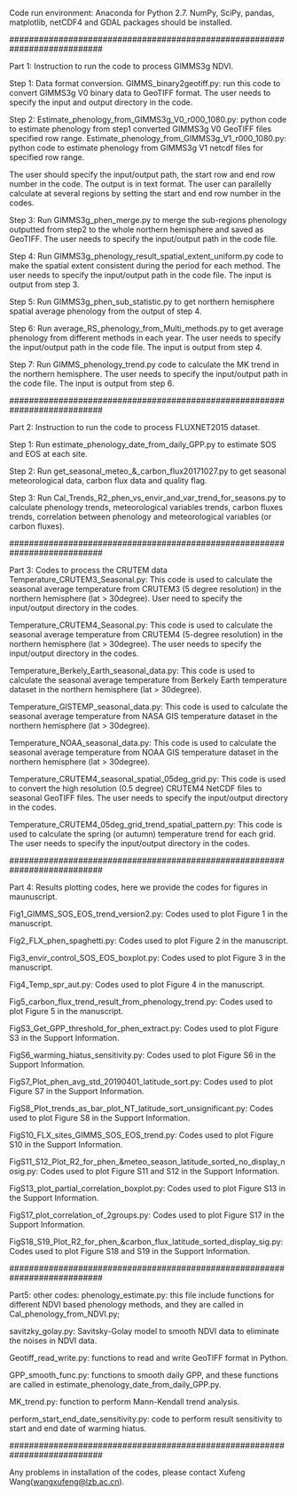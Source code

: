 Code run environment: Anaconda for Python 2.7. NumPy, SciPy, pandas, matplotlib, netCDF4 and GDAL packages should be installed. 

###########################################################################

Part 1: Instruction to run the code to process GIMMS3g NDVI.

Step 1: 
Data format conversion.
GIMMS_binary2geotiff.py: run this code to convert GIMMS3g V0 binary data to GeoTIFF format. The user needs to specify the input and output directory in the code.

Step 2:
Estimate_phenology_from_GIMMS3g_V0_r000_1080.py:  python code to estimate phenology from step1 converted GIMMS3g V0 GeoTIFF files specified row range.
Estimate_phenology_from_GIMMS3g_V1_r000_1080.py:  python code to estimate phenology from GIMMS3g V1 netcdf files for specified row range.

The user should specify the input/output path, the start row and end row number in the code. The output is in text format. 
The user can parallelly calculate at several regions by setting the start and end row number in the codes.

Step 3:
Run GIMMS3g_phen_merge.py to merge the sub-regions phenology outputted from step2 to the whole northern hemisphere and saved as GeoTIFF. 
The user needs to specify the input/output path in the code file.

Step 4:
Run GIMMS3g_phenology_result_spatial_extent_uniform.py code to make the spatial extent consistent during the period for each method.
The user needs to specify the input/output path in the code file. The input is output from step 3.

Step 5:
Run GIMMS3g_phen_sub_statistic.py to get northern hemisphere spatial average phenology from the output of step 4. 

Step 6:
Run average_RS_phenology_from_Multi_methods.py to get average phenology from different methods in each year. The user needs to specify the input/output path in the code file. The input is output from step 4.

Step 7:
Run GIMMS_phenology_trend.py code to calculate the MK trend in the northern hemisphere. The user needs to specify the input/output path in the code file. The input is output from step 6.



###########################################################################

Part 2: Instruction to run the code to process FLUXNET2015 dataset.

Step 1:
Run estimate_phenology_date_from_daily_GPP.py to estimate SOS and EOS at each site.

Step 2:
Run get_seasonal_meteo_&_carbon_flux20171027.py to get seasonal meteorological data, carbon flux data and quality flag.

Step 3:
Run Cal_Trends_R2_phen_vs_envir_and_var_trend_for_seasons.py to calculate phenology trends, meteorological variables trends, carbon fluxes trends, correlation between phenology and meteorological variables (or carbon fluxes).


###########################################################################

Part 3: Codes to process the CRUTEM data
Temperature_CRUTEM3_Seasonal.py: This code is used to calculate the seasonal average temperature from CRUTEM3 (5 degree resolution) in the northern hemisphere (lat > 30degree). User need to specify the input/output directory in the codes.

Temperature_CRUTEM4_Seasonal.py: This code is used to calculate the seasonal average temperature from CRUTEM4 (5-degree resolution) in the northern hemisphere (lat > 30degree). The user needs to specify the input/output directory in the codes.

Temperature_Berkely_Earth_seasonal_data.py: This code is used to calculate the seasonal average temperature from Berkely Earth temperature dataset in the northern hemisphere (lat > 30degree).

Temperature_GISTEMP_seasonal_data.py: This code is used to calculate the seasonal average temperature from NASA GIS temperature dataset in the northern hemisphere (lat > 30degree).

Temperature_NOAA_seasonal_data.py: This code is used to calculate the seasonal average temperature from NOAA GIS temperature dataset in the northern hemisphere (lat > 30degree).

Temperature_CRUTEM4_seasonal_spatial_05deg_grid.py: This code is used to convert the high resolution (0.5 degree) CRUTEM4 NetCDF files to seasonal GeoTIFF files. The user needs to specify the input/output directory in the codes.

Temperature_CRUTEM4_05deg_grid_trend_spatial_pattern.py: This code is used to calculate the spring (or autumn) temperature trend for each grid. The user needs to specify the input/output directory in the codes.

###########################################################################

Part 4: Results plotting codes, here we provide the codes for figures in maunuscript.

Fig1_GIMMS_SOS_EOS_trend_version2.py: Codes used to plot Figure 1 in the manuscript.

Fig2_FLX_phen_spaghetti.py: Codes used to plot Figure 2 in the manuscript.

Fig3_envir_control_SOS_EOS_boxplot.py: Codes used to plot Figure 3 in the manuscript.

Fig4_Temp_spr_aut.py: Codes used to plot Figure 4 in the manuscript.

Fig5_carbon_flux_trend_result_from_phenology_trend.py: Codes used to plot Figure 5 in the manuscript.

FigS3_Get_GPP_threshold_for_phen_extract.py: Codes used to plot Figure S3 in the Support Information.

FigS6_warming_hiatus_sensitivity.py: Codes used to plot Figure S6 in the Support Information.

FigS7_Plot_phen_avg_std_20190401_latitude_sort.py: Codes used to plot Figure S7 in the Support Information.

FigS8_Plot_trends_as_bar_plot_NT_latitude_sort_unsignificant.py: Codes used to plot Figure S8 in the Support Information.

FigS10_FLX_sites_GIMMS_SOS_EOS_trend.py: Codes used to plot Figure S10 in the Support Information.

FigS11_S12_Plot_R2_for_phen_&meteo_season_latitude_sorted_no_display_nosig.py: Codes used to plot Figure S11 and S12 in the Support Information.

FigS13_plot_partial_correlation_boxplot.py: Codes used to plot Figure S13 in the Support Information.

FigS17_plot_correlation_of_2groups.py: Codes used to plot Figure S17 in the Support Information.

FigS18_S19_Plot_R2_for_phen_&carbon_flux_latitude_sorted_display_sig.py: Codes used to plot Figure S18 and S19 in the Support Information.

###########################################################################

Part5: other codes:
phenology_estimate.py: this file include functions for different NDVI based phenology methods, and they are called in Cal_phenology_from_NDVI.py;

savitzky_golay.py: Savitsky-Golay model to smooth NDVI data to eliminate the noises in NDVI data.

Geotiff_read_write.py: functions to read and write GeoTIFF format in Python.

GPP_smooth_func.py: functions to smooth daily GPP, and these functions are called in estimate_phenology_date_from_daily_GPP.py.

MK_trend.py: function to perform Mann-Kendall trend analysis.

perform_start_end_date_sensitivity.py: code to perform result sensitivity to start and end date of warming hiatus.


###########################################################################

Any problems in installation of the codes, please contact Xufeng Wang(wangxufeng@lzb.ac.cn).

